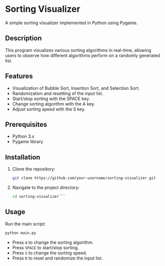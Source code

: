 # Sorting Visualizer

A simple sorting visualizer implemented in Python using Pygame.

## Description

This program visualizes various sorting algorithms in real-time, allowing users to observe how different algorithms perform on a randomly generated list.

## Features

- Visualization of Bubble Sort, Insertion Sort, and Selection Sort.
- Randomization and resetting of the input list.
- Start/stop sorting with the SPACE key.
- Change sorting algorithm with the A key.
- Adjust sorting speed with the S key.

## Prerequisites

- Python 3.x
- Pygame library

## Installation

1. Clone the repository:

   ```bash
   git clone https://github.com/your-username/sorting-visualizer.git

2. Navigate to the project directory:

    ```bash
    cd sorting-visualizer```

## Usage

Run the main script:

```bash
python main.py
```

- Press `A` to change the sorting algorithm.
- Press `SPACE` to start/stop sorting.
- Press `S` to change the sorting speed.
- Press `R` to reset and randomize the input list.